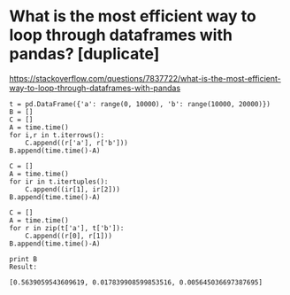 # What is the most efficient way to loop through dataframes with pandas? [duplicate]
https://stackoverflow.com/questions/7837722/what-is-the-most-efficient-way-to-loop-through-dataframes-with-pandas
~~~
t = pd.DataFrame({'a': range(0, 10000), 'b': range(10000, 20000)})
B = []
C = []
A = time.time()
for i,r in t.iterrows():
    C.append((r['a'], r['b']))
B.append(time.time()-A)

C = []
A = time.time()
for ir in t.itertuples():
    C.append((ir[1], ir[2]))    
B.append(time.time()-A)

C = []
A = time.time()
for r in zip(t['a'], t['b']):
    C.append((r[0], r[1]))
B.append(time.time()-A)

print B
Result:

[0.5639059543609619, 0.017839908599853516, 0.005645036697387695]
~~~
